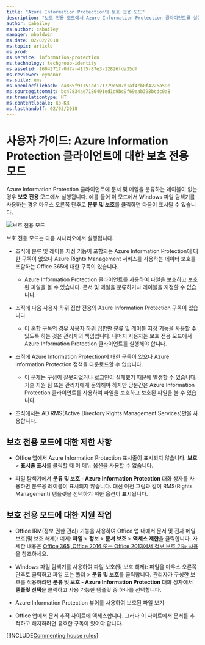 ```yaml
---
title: "Azure Information Protection의 보호 전용 모드"
description: "보호 전용 모드에서 Azure Information Protection 클라이언트를 실행하는 사용자를 위한 정보입니다."
author: cabailey
ms.author: cabailey
manager: mbaldwin
ms.date: 02/02/2018
ms.topic: article
ms.prod: 
ms.service: information-protection
ms.technology: techgroup-identity
ms.assetid: 16042717-0d7a-41f5-87e3-12826fda35df
ms.reviewer: eymanor
ms.suite: ems
ms.openlocfilehash: ea865f91751ed171779c587d1af4cb0f4226a59e
ms.sourcegitcommit: bc47834ae7180491ed1d9bc9f69eab398bcdc0a8
ms.translationtype: HT
ms.contentlocale: ko-KR
ms.lasthandoff: 02/03/2018
---
```

# <a name="user-guide-protection-only-mode-for-the-azure-information-protection-client"></a>사용자 가이드: Azure Information Protection 클라이언트에 대한 보호 전용 모드

Azure Information Protection 클라이언트에 문서 및 메일을 분류하는 레이블이 없는 경우 **보호 전용** 모드에서 실행됩니다. 예를 들어 이 모드에서 Windows 파일 탐색기를 사용하는 경우 마우스 오른쪽 단추로 **분류 및 보호**를 클릭하면 다음이 표시될 수 있습니다.

![보호 전용 모드](../media/protection-only-mode.png)

보호 전용 모드는 다음 시나리오에서 실행됩니다.

- 조직에 분류 및 레이블 지정 기능이 포함되는 Azure Information Protection에 대한 구독이 없으나 Azure Rights Management 서비스를 사용하는 데이터 보호를 포함하는 Office 365에 대한 구독이 있습니다. 
    
    - Azure Information Protection 클라이언트를 사용하여 파일을 보호하고 보호된 파일을 볼 수 있습니다. 문서 및 메일을 분류하거나 레이블을 지정할 수 없습니다.

- 조직에 다음 사용자 하위 집합 전용의 Azure Information Protection 구독이 있습니다.
    
    - 이 혼합 구독의 경우 사용자 하위 집합만 분류 및 레이블 지정 기능을 사용할 수 있도록 하는 것은 관리자의 책임입니다. 나머지 사용자는 보호 전용 모드에서 Azure Information Protection 클라이언트를 실행해야 합니다. 

- 조직에 Azure Information Protection에 대한 구독이 있으나 Azure Information Protection 정책을 다운로드할 수 없습니다. 
    
    - 이 문제는 구성이 잘못되었거나 로그인이 실패했기 때문에 발생할 수 있습니다. 기술 지원 팀 또는 관리자에게 문의해야 하지만 당분간은 Azure Information Protection 클라이언트를 사용하여 파일을 보호하고 보호된 파일을 볼 수 있습니다.

- 조직에서는 AD RMS(Active Directory Rights Management Services)만을 사용합니다. 


## <a name="limitations-for-protection-only-mode"></a>보호 전용 모드에 대한 제한 사항

- Office 앱에서 Azure Information Protection 표시줄이 표시되지 않습니다. **보호** > **표시줄 표시**를 클릭할 때 이 메뉴 옵션을 사용할 수 없습니다.

- 파일 탐색기에서 **분류 및 보호 - Azure Information Protection** 대화 상자를 사용하면 분류용 레이블이 표시되지 않습니다. 대신 이전 그림과 같이 RMS(Rights Management) 템플릿을 선택하기 위한 옵션이 표시됩니다. 

## <a name="supported-tasks-for-protection-only-mode"></a>보호 전용 모드에 대한 지원 작업

- Office IRM(정보 권한 관리) 기능을 사용하여 Office 앱 내에서 문서 및 전자 메일 보호(및 보호 해제): 예제: **파일** > **정보** > **문서 보호** > **액세스 제한**을 클릭합니다. 자세한 내용은 [Office 365, Office 2016 또는 Office 2013에서 정보 보호 기능 사용](../deploy-use/help-users.md)을 참조하세요.

- Windows 파일 탐색기를 사용하여 파일 보호(및 보호 해제): 파일을 마우스 오른쪽 단추로 클릭하고 파일 또는 폴더 > **분류 및 보호**를 클릭합니다. 관리자가 구성한 보호를 적용하려면 **분류 및 보호 - Azure Information Protection** 대화 상자에서 **템플릿 선택**을 클릭하고 사용 가능한 템플릿 중 하나를 선택합니다.

- Azure Information Protection 뷰어를 사용하여 보호된 파일 보기

- Office 앱에서 문서 추적 사이트에 액세스합니다. 그러나 이 사이트에서 문서를 추적하고 해지하려면 유효한 구독이 있어야 합니다.

[!INCLUDE[Commenting house rules](../includes/houserules.md)]  
